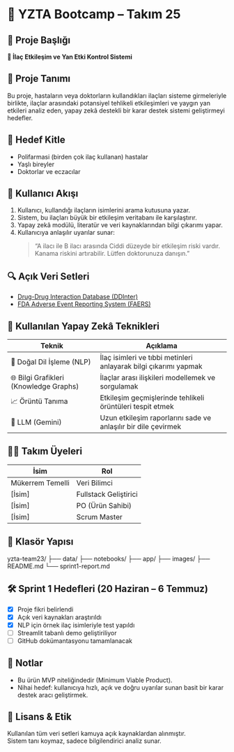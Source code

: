 # 🧠 YZTA Bootcamp – Takım 25

## 📝 Proje Başlığı  
**💊 İlaç Etkileşim ve Yan Etki Kontrol Sistemi**

## 📌 Proje Tanımı  
Bu proje, hastaların veya doktorların kullandıkları ilaçları sisteme girmeleriyle birlikte, ilaçlar arasındaki potansiyel tehlikeli etkileşimleri ve yaygın yan etkileri analiz eden, yapay zekâ destekli bir karar destek sistemi geliştirmeyi hedefler.

## 🎯 Hedef Kitle  
- Polifarmasi (birden çok ilaç kullanan) hastalar  
- Yaşlı bireyler  
- Doktorlar ve eczacılar

## 👣 Kullanıcı Akışı  
1. Kullanıcı, kullandığı ilaçların isimlerini arama kutusuna yazar.  
2. Sistem, bu ilaçları büyük bir etkileşim veritabanı ile karşılaştırır.  
3. Yapay zekâ modülü, literatür ve veri kaynaklarından bilgi çıkarımı yapar.  
4. Kullanıcıya anlaşılır uyarılar sunar:  
   > “A ilacı ile B ilacı arasında Ciddi düzeyde bir etkileşim riski vardır. Kanama riskini artırabilir. Lütfen doktorunuza danışın.”

## 🔍 Açık Veri Setleri  
- [Drug-Drug Interaction Database (DDInter)](https://github.com/zzxslp/DDInter)  
- [FDA Adverse Event Reporting System (FAERS)](https://www.fda.gov/drugs/fda-adverse-event-reporting-system-faers)

## 🤖 Kullanılan Yapay Zekâ Teknikleri

| Teknik | Açıklama |
|--------|----------|
| 🧠 Doğal Dil İşleme (NLP) | İlaç isimleri ve tıbbi metinleri anlayarak bilgi çıkarımı yapmak |
| 🌐 Bilgi Grafikleri (Knowledge Graphs) | İlaçlar arası ilişkileri modellemek ve sorgulamak |
| 📈 Örüntü Tanıma | Etkileşim geçmişlerinde tehlikeli örüntüleri tespit etmek |
| 💬 LLM (Gemini) | Uzun etkileşim raporlarını sade ve anlaşılır bir dile çevirmek |

## 🧑‍💻 Takım Üyeleri

| İsim | Rol |
|------|-----|
| Mükerrem Temelli | Veri Bilimci |
| [İsim] | Fullstack Geliştirici |
| [İsim] | PO (Ürün Sahibi) |
| [İsim] | Scrum Master |

## 📁 Klasör Yapısı

yzta-team23/
├── data/
├── notebooks/
├── app/
├── images/
├── README.md
└── sprint1-report.md

## 🛠️ Sprint 1 Hedefleri (20 Haziran – 6 Temmuz)

- [x] Proje fikri belirlendi  
- [x] Açık veri kaynakları araştırıldı  
- [x] NLP için örnek ilaç isimleriyle test yapıldı  
- [ ] Streamlit tabanlı demo geliştiriliyor  
- [ ] GitHub dokümantasyonu tamamlanacak  

## 📌 Notlar

- Bu ürün MVP niteliğindedir (Minimum Viable Product).  
- Nihai hedef: kullanıcıya hızlı, açık ve doğru uyarılar sunan basit bir karar destek aracı geliştirmek.

## 📜 Lisans & Etik  
Kullanılan tüm veri setleri kamuya açık kaynaklardan alınmıştır.  
Sistem tanı koymaz, sadece bilgilendirici analiz sunar.

